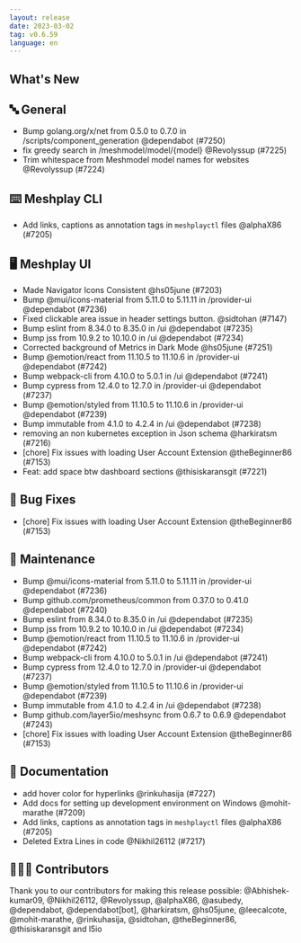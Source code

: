 ```yaml
---
layout: release
date: 2023-03-02
tag: v0.6.59
language: en
---
```


## What's New
## 🔤 General
- Bump golang.org/x/net from 0.5.0 to 0.7.0 in /scripts/component_generation @dependabot (#7250)
- fix greedy search in /meshmodel/model/{model} @Revolyssup (#7225)
- Trim whitespace from Meshmodel model names for websites @Revolyssup (#7224)

## ⌨️ Meshplay CLI

- Add links, captions as annotation tags in `meshplayctl` files @alphaX86 (#7205)

## 🖥 Meshplay UI

- Made Navigator Icons Consistent @hs05june (#7203)
- Bump @mui/icons-material from 5.11.0 to 5.11.11 in /provider-ui @dependabot (#7236)
- Fixed clickable area issue in header settings button. @sidtohan (#7147)
- Bump eslint from 8.34.0 to 8.35.0 in /ui @dependabot (#7235)
- Bump jss from 10.9.2 to 10.10.0 in /ui @dependabot (#7234)
- Corrected background of Metrics in Dark Mode @hs05june (#7251)
- Bump @emotion/react from 11.10.5 to 11.10.6 in /provider-ui @dependabot (#7242)
- Bump webpack-cli from 4.10.0 to 5.0.1 in /ui @dependabot (#7241)
- Bump cypress from 12.4.0 to 12.7.0 in /provider-ui @dependabot (#7237)
- Bump @emotion/styled from 11.10.5 to 11.10.6 in /provider-ui @dependabot (#7239)
- Bump immutable from 4.1.0 to 4.2.4 in /ui @dependabot (#7238)
- removing an non kubernetes exception in Json schema @harkiratsm (#7216)
- [chore] Fix issues with loading User Account Extension @theBeginner86 (#7153)
- Feat: add space btw dashboard sections @thisiskaransgit (#7221)

## 🐛 Bug Fixes

- [chore] Fix issues with loading User Account Extension @theBeginner86 (#7153)

## 🧰 Maintenance

- Bump @mui/icons-material from 5.11.0 to 5.11.11 in /provider-ui @dependabot (#7236)
- Bump github.com/prometheus/common from 0.37.0 to 0.41.0 @dependabot (#7240)
- Bump eslint from 8.34.0 to 8.35.0 in /ui @dependabot (#7235)
- Bump jss from 10.9.2 to 10.10.0 in /ui @dependabot (#7234)
- Bump @emotion/react from 11.10.5 to 11.10.6 in /provider-ui @dependabot (#7242)
- Bump webpack-cli from 4.10.0 to 5.0.1 in /ui @dependabot (#7241)
- Bump cypress from 12.4.0 to 12.7.0 in /provider-ui @dependabot (#7237)
- Bump @emotion/styled from 11.10.5 to 11.10.6 in /provider-ui @dependabot (#7239)
- Bump immutable from 4.1.0 to 4.2.4 in /ui @dependabot (#7238)
- Bump github.com/layer5io/meshsync from 0.6.7 to 0.6.9 @dependabot (#7243)
- [chore] Fix issues with loading User Account Extension @theBeginner86 (#7153)

## 📖 Documentation

- add hover color for hyperlinks @rinkuhasija (#7227)
- Add docs for setting up development environment on Windows @mohit-marathe (#7209)
- Add links, captions as annotation tags in `meshplayctl` files @alphaX86 (#7205)
- Deleted Extra Lines in code @Nikhil26112 (#7217)

## 👨🏽‍💻 Contributors

Thank you to our contributors for making this release possible:
@Abhishek-kumar09, @Nikhil26112, @Revolyssup, @alphaX86, @asubedy, @dependabot, @dependabot[bot], @harkiratsm, @hs05june, @leecalcote, @mohit-marathe, @rinkuhasija, @sidtohan, @theBeginner86, @thisiskaransgit and l5io
